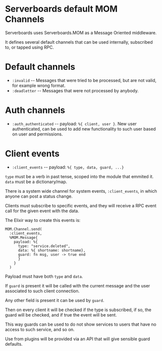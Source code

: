 # Serverboards default MOM Channels

Serverboards uses Serverboards.MOM as a Message Oriented middleware.

It defines several default channels that can be used internally, subscribed
to, or tapped using RPC.

# Default channels

* `:invalid` -- Messages that were tried to be processed, but are not valid, for
  example wrong format.
* `:deadletter` -- Messages that were not processed by anybody.

# Auth channels

* `:auth_authenticated` -- payload: `%{ client, user }`. New user authenticated,
  can be used to add new functionality to such user based on user and
  permissions.

# Client events

* `:client_events` -- payload: `%{ type, data, guard, ...}`

`type` must be a verb in past tense, scoped into the module that emmited it.
`data` must be a dictionary/map.

There is a system wide channel for system events, `:client_events`, in which
anyone can post a status change.

Clients must subscribe to specific events, and they will receive a RPC event
call for the given event with the data.

The Elixir way to create this events is:

```
MOM.Channel.send(
  :client_events,
  %MOM.Message{
    payload: %{
      type: "service.deleted",
      data: %{ shortname: shortname},
      guard: fn msg, user -> true end
      }
    }
  )
```

Payload must have both `type` and `data`.

If `guard` is present it will be called with the current message and the user
associated to such client connection.

Any other field is present it can be used by `guard`.

Then on every client it will be checked if the type is subscribed, if so, the
guard will be checked, and if true the event will be sent.

This way guards can be used to do not show services to users that have no access
to such service, and so on.

Use from plugins will be provided via an API that will give sensible guard
defaults.
